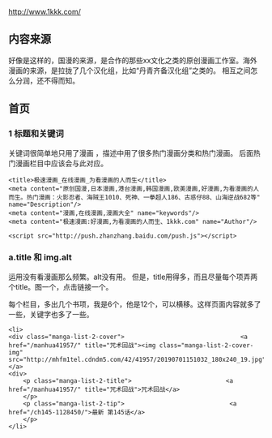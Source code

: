 http://www.1kkk.com/

## 内容来源

 好像是这样的，国漫的来源，是合作的那些xx文化之类的原创漫画工作室。海外漫画的来源，是拉拢了几个汉化组，比如“丹青齐备汉化组”之类的。
 相互之间怎么分润，还不得而知。

## 首页

### 1 标题和关键词
 关键词很简单地只用了漫画 ，描述中用了很多热门漫画分类和热门漫画。
 后面热门漫画栏目中应该会与此对应。

    <title>极速漫画_在线漫画_为看漫画的人而生</title>
    <meta content="原创国漫,日本漫画,港台漫画,韩国漫画,欧美漫画,好漫画,为看漫画的人而生。热门漫画：火影忍者、海贼王1010、死神、一拳超人186、古惑仔88、山海逆战682等" name="Description"/>
    <meta content="漫画,在线漫画,漫画大全" name="keywords"/>
    <meta content="极速漫画:好漫画,为看漫画的人而生、1kkk.com" name="Author"/> 

    <script src="http://push.zhanzhang.baidu.com/push.js"></script>

### a.title 和 img.alt 
运用没有看漫画那么频繁。alt没有用。
但是，title用得多，而且尽量每个项弄两个title。图一个，点击链接一个。

每个栏目，多出几个书项，我是6个，他是12个，可以横移。这样页面内容就多了一些，关键字也多了一些。


    <li>                            
    <div class="manga-list-2-cover">                                <a href="/manhua41957/" title="咒术回战"><img class="manga-list-2-cover-img" src="http://mhfm1tel.cdndm5.com/42/41957/20190701151032_180x240_19.jpg"></a>
    <div>
        <p class="manga-list-2-title">                          <a href="/manhua41957/" title="咒术回战">咒术回战</a>
        </p>
        <p class="manga-list-2-tip">                             <a href="/ch145-1128450/">最新 第145话</a>
        </p>
    </li>



